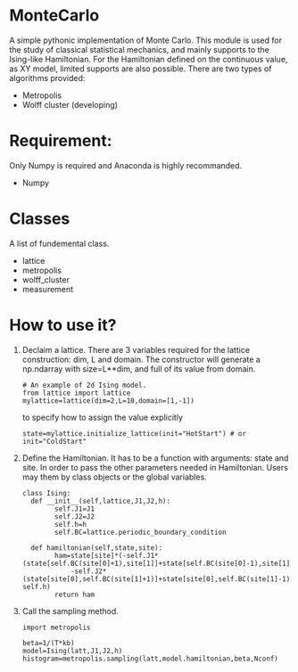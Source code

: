 # MonteCarlo

A simple pythonic implementation of Monte Carlo. This module is used for the study of classical statistical mechanics, and mainly supports to the Ising-like Hamiltonian. For the Hamiltonian defined on the continuous value, as XY model, limited supports are also possible. There are two types of algorithms provided:

* Metropolis
* Wolff cluster (developing) 

# Requirement:
Only Numpy is required and Anaconda is highly recommanded.
* Numpy

# Classes
A list of fundemental class.
* lattice
* metropolis
* wolff_cluster
* measurement

# How to use it?
1. Declaim a lattice. 
    There are 3 variables required for the lattice construction: dim, L and domain. The constructor will generate a np.ndarray with size=L**dim, and full of its value from domain.
    
    ```
    # An example of 2d Ising model.
    from lattice import lattice
    mylattice=lattice(dim=2,L=10,domain=[1,-1])
    ```
    to specify how to assign the value explicitly
    ```
    state=mylattice.initialize_lattice(init="HotStart") # or init="ColdStart"
    ```
2. Define the Hamiltonian. 
    It has to be a function with arguments: state and site. In order to pass the other parameters needed in Hamiltonian. Users may them by class objects or the global variables. 
    ```
    class Ising:
      def __init__(self,lattice,J1,J2,h):
            self.J1=J1
            self.J2=J2
            self.h=h
            self.BC=lattice.periodic_boundary_condition
        
      def hamiltonian(self,state,site):
            ham=state[site]*(-self.J1*(state[self.BC(site[0]+1),site[1]]+state[self.BC(site[0]-1),site[1]])
                -self.J2*(state[site[0],self.BC(site[1]+1)]+state[site[0],self.BC(site[1]-1)])-self.h)
            return ham
    ```
3. Call the sampling method.
    ```
    import metropolis

    beta=1/(T*kb)
    model=Ising(latt,J1,J2,h)
    histogram=metropolis.sampling(latt,model.hamiltonian,beta,Nconf)
    ```
